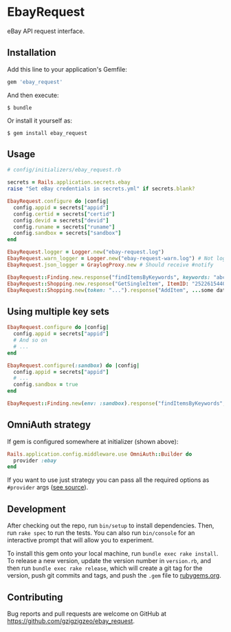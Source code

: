 # EbayRequest

eBay API request interface.

## Installation

Add this line to your application's Gemfile:

```ruby
gem 'ebay_request'
```

And then execute:

    $ bundle

Or install it yourself as:

    $ gem install ebay_request

## Usage

```ruby
# config/initializers/ebay_request.rb

secrets = Rails.application.secrets.ebay
raise "Set eBay credentials in secrets.yml" if secrets.blank?

EbayRequest.configure do |config|
  config.appid = secrets["appid"]
  config.certid = secrets["certid"]
  config.devid = secrets["devid"]
  config.runame = secrets["runame"]
  config.sandbox = secrets["sandbox"]
end

EbayRequest.logger = Logger.new("ebay-request.log")
EbayRequest.warn_logger = Logger.new("ebay-request-warn.log") # Not logged otherwise
EbayRequest.json_logger = GraylogProxy.new # Should receive #notify
```

```ruby
EbayRequest::Finding.new.response("findItemsByKeywords", keywords: "abc")
EbayRequest::Shopping.new.response("GetSingleItem", ItemID: "252261544055")
EbayRequest::Shopping.new(token: "...").response("AddItem", ...some data...)
```

## Using multiple key sets

```ruby
EbayRequest.configure do |config|
  config.appid = secrets["appid"]
  # And so on
  # ...
end

EbayRequest.configure(:sandbox) do |config|
  config.appid = secrets["appid"]
  # ...
  config.sandbox = true  
end

EbayRequest::Finding.new(env: :sandbox).response("findItemsByKeywords", keywords: "abc")
```

## OmniAuth strategy

If gem is configured somewhere at initializer (shown above):

```ruby
Rails.application.config.middleware.use OmniAuth::Builder do
  provider :ebay
end
```

If you want to use just strategy you can pass all the required options as `#provider` args ([see source](https://github.com/gzigzigzeo/ebay_request/blob/master/lib/omniauth/strategies/ebay.rb#L4)).

## Development

After checking out the repo, run `bin/setup` to install dependencies. Then, run `rake spec` to run the tests. You can also run `bin/console` for an interactive prompt that will allow you to experiment.

To install this gem onto your local machine, run `bundle exec rake install`. To release a new version, update the version number in `version.rb`, and then run `bundle exec rake release`, which will create a git tag for the version, push git commits and tags, and push the `.gem` file to [rubygems.org](https://rubygems.org).

## Contributing

Bug reports and pull requests are welcome on GitHub at https://github.com/gzigzigzeo/ebay_request.
